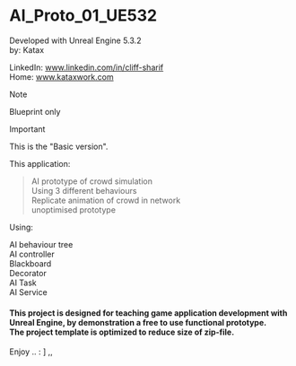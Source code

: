 # AI_Proto_01_UE532
Developed with Unreal Engine 5.3.2 <br> 
by: Katax

LinkedIn: www.linkedin.com/in/cliff-sharif<br> 
Home: www.kataxwork.com<br> 

> [!NOTE]
> Blueprint only

> [!IMPORTANT]
> This is the "Basic version".

This application:

> AI prototype of crowd simulation <br> 
> Using 3 different behaviours <br> 
> Replicate animation of crowd in network<br> 
> unoptimised prototype


Using:

AI behaviour tree <br>
AI controller<br>
Blackboard<br>
Decorator<br>
AI Task<br>
AI Service<br>

<h4>This project is designed for teaching game application development with Unreal Engine, by demonstration a free to use functional prototype.<br>The project template is optimized to reduce size of zip-file.<br> </h4>



Enjoy .. : ] ,, 


